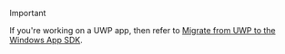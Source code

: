 > [!IMPORTANT]
> If you're working on a UWP app, then refer to [Migrate from UWP to the Windows App SDK](/windows/apps/windows-app-sdk/migrate-to-windows-app-sdk/migrate-to-windows-app-sdk-ovw).